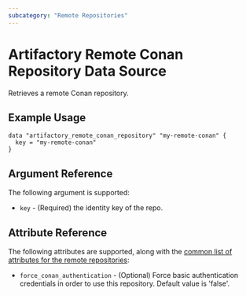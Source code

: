 ```yaml
---
subcategory: "Remote Repositories"
---
```

# Artifactory Remote Conan Repository Data Source

Retrieves a remote Conan repository.

## Example Usage

```hcl
data "artifactory_remote_conan_repository" "my-remote-conan" {
  key = "my-remote-conan"
}
```

## Argument Reference

The following argument is supported:

* `key` - (Required) the identity key of the repo.

## Attribute Reference

The following attributes are supported, along with the [common list of attributes for the remote repositories](remote.md):

* `force_conan_authentication` - (Optional) Force basic authentication credentials in order to use this repository. Default value is 'false'.
